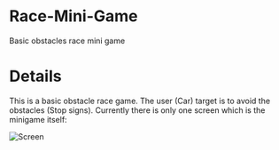# Race-Mini-Game
Basic obstacles race mini game


# Details
This is a basic obstacle race game.
The user (Car) target is to avoid the obstacles (Stop signs).
Currently there is only one screen which is the minigame itself:

![Screen](https://github.com/galogdan/Race-Mini-Game/assets/161340766/3556944f-c22a-4b84-b522-8add77f6b34f)
